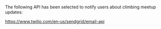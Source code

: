 The following API has been selected to notify users about climbing meetup updates:

https://www.twilio.com/en-us/sendgrid/email-api